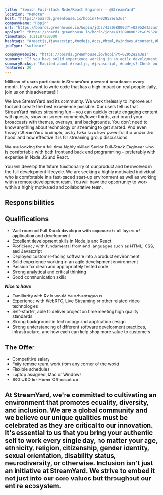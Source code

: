 ```yaml
---
title: "Senior Full-Stack Node/React Engineer - @StreamYard"
location: "Remote"
host: "https://boards.greenhouse.io/hopin?t=02952e2a3us"
companyName: "Hopin"
url: "https://boards.greenhouse.io/hopin/jobs/4320980003?t=02952e2a3us"
applyUrl: "https://boards.greenhouse.io/hopin/jobs/4320980003?t=02952e2a3us#app"
timestamp: 1611187200000
hashtags: "#reactjs,#javascript,#nodejs,#css,#html,#windows,#content,#branding,#ui/ux,#scrum"
jobType: "software"

companyWebsite: "https://boards.greenhouse.io/hopin?t=02952e2a3us"
summary: "If you have solid experience working in an agile development environment, Hopin has a job opening for a senior full-stack node"
summaryBackup: "Excited about #reactjs, #javascript, #nodejs? Check out this job post!"
featured: 20
---
```


Millions of users participate in StreamYard powered broadcasts every month. If you want to write code that has a high impact on real people daily, join us on this adventure!!! 

We love StreamYard and its community. We work tirelessly to improve our tool and create the best experience possible. Our users tell us that StreamYard makes streaming fun – you can quickly create engaging content with guests, show on screen comments/lower thirds, and brand your broadcasts with themes, overlays, and backgrounds. You don’t need to know anything about technology or streaming to get started. And even though StreamYard is simple, techy folks love how powerful it is under the hood, and how effective it is for streaming group discussions.

We are looking for a full time highly skilled Senior Full-Stack Engineer who is comfortable with both front and back end programming – preferably with expertise in Node.JS and React.

You will develop the future functionality of our product and be involved in the full development lifecycle. We are seeking a highly motivated individual who is comfortable in a fast-paced start-up environment as well as working with a remote development team. You will have the opportunity to work within a highly motivated and collaborative team.

## Responsibilities 

## Qualifications

*   Well rounded Full-Stack developer with exposure to all layers of application and development
*   Excellent development skills in Node.js and React
*   Proficiency with fundamental front end languages such as HTML, CSS, and Javascript
*   Deployed customer-facing software into a product environment
*   Solid experience working in an agile development environment
*   Passion for clean and appropriately tested code
*   Strong analytical and critical thinking
*   Good communication skills

**_Nice to have_**

*   Familiarity with RxJs would be advantageous
*   Experience with WebRTC, Live Streaming or other related video technologies
*   Self-starter, able to deliver project on time meeting high quality standards
*   Strong background in technology and application design
*   Strong understanding of different software development practices, infrastructure, and how each can help shop more value to customers

## The Offer 

*   Competitive salary
*   Fully remote team, work from any corner of the world
*   Flexible schedules
*   Laptop assigned, Mac or Windows             
*   800 USD for Home-Office set up

## At StreamYard, we're committed to cultivating an environment that promotes equality, diversity, and inclusion. We are a global community and we believe our unique qualities must be celebrated as they are critical to our innovation. It's essential to us that you bring your authentic self to work every single day, no matter your age, ethnicity, religion, citizenship, gender identity, sexual orientation, disability status, neurodiversity, or otherwise. Inclusion isn't just an initiative at StreamYard. We strive to embed it not just into our core values but throughout our entire ecosystem.

